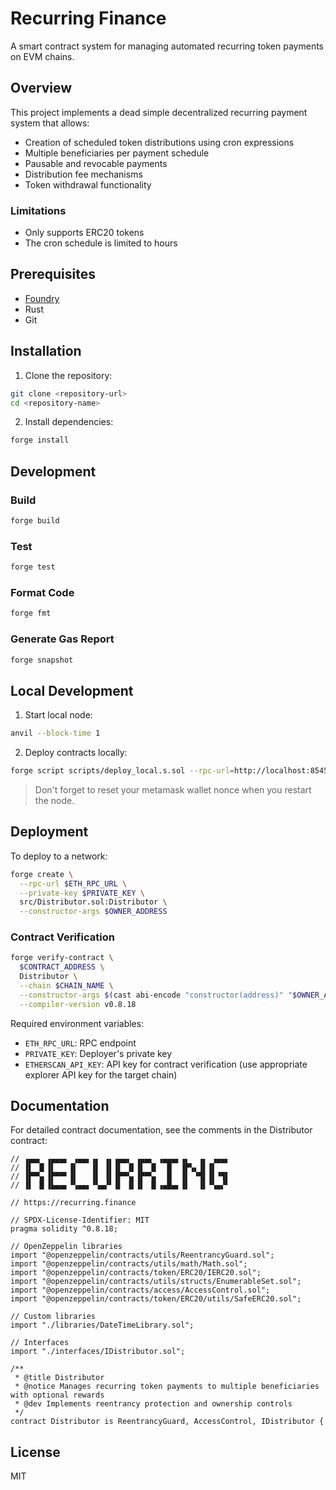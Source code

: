 # Recurring Finance

A smart contract system for managing automated recurring token payments on EVM chains.

## Overview

This project implements a dead simple decentralized recurring payment system that allows:

- Creation of scheduled token distributions using cron expressions
- Multiple beneficiaries per payment schedule
- Pausable and revocable payments
- Distribution fee mechanisms
- Token withdrawal functionality

### Limitations

- Only supports ERC20 tokens
- The cron schedule is limited to hours

## Prerequisites

- [Foundry](https://book.getfoundry.sh/getting-started/installation)
- Rust
- Git

## Installation

1. Clone the repository:
```bash
git clone <repository-url>
cd <repository-name>
```

2. Install dependencies:
```bash
forge install
```

## Development

### Build
```bash
forge build
```

### Test
```bash
forge test
```

### Format Code
```bash
forge fmt
```

### Generate Gas Report
```bash
forge snapshot
```

## Local Development

1. Start local node:

```bash
anvil --block-time 1
```

2. Deploy contracts locally:

```bash
forge script scripts/deploy_local.s.sol --rpc-url=http://localhost:8545 --broadcast
```

> Don't forget to reset your metamask wallet nonce when you restart the node.

## Deployment

To deploy to a network:

```bash
forge create \
  --rpc-url $ETH_RPC_URL \
  --private-key $PRIVATE_KEY \
  src/Distributor.sol:Distributor \
  --constructor-args $OWNER_ADDRESS
```

### Contract Verification

```bash
forge verify-contract \
  $CONTRACT_ADDRESS \
  Distributor \
  --chain $CHAIN_NAME \
  --constructor-args $(cast abi-encode "constructor(address)" "$OWNER_ADDRESS") \
  --compiler-version v0.8.18
```

Required environment variables:
- `ETH_RPC_URL`: RPC endpoint
- `PRIVATE_KEY`: Deployer's private key
- `ETHERSCAN_API_KEY`: API key for contract verification (use appropriate explorer API key for the target chain)

## Documentation

For detailed contract documentation, see the comments in the Distributor contract:

```1:30:contracts/src/Distributor.sol
// ▗▄▄▖ ▗▄▄▄▖ ▗▄▄▖▗▖ ▗▖▗▄▄▖ ▗▄▄▖ ▗▄▄▄▖▗▖  ▗▖ ▗▄▄▖
// ▐▌ ▐▌▐▌   ▐▌   ▐▌ ▐▌▐▌ ▐▌▐▌ ▐▌  █  ▐▛▚▖▐▌▐▌
// ▐▛▀▚▖▐▛▀▀▘▐▌   ▐▌ ▐▌▐▛▀▚▖▐▛▀▚▖  █  ▐▌ ▝▜▌▐▌▝▜▌
// ▐▌ ▐▌▐▙▄▄▖▝▚▄▄▖▝▚▄▞▘▐▌ ▐▌▐▌ ▐▌▗▄█▄▖▐▌  ▐▌▝▚▄▞▘

// https://recurring.finance

// SPDX-License-Identifier: MIT
pragma solidity ^0.8.18;

// OpenZeppelin libraries
import "@openzeppelin/contracts/utils/ReentrancyGuard.sol";
import "@openzeppelin/contracts/utils/math/Math.sol";
import "@openzeppelin/contracts/token/ERC20/IERC20.sol";
import "@openzeppelin/contracts/utils/structs/EnumerableSet.sol";
import "@openzeppelin/contracts/access/AccessControl.sol";
import "@openzeppelin/contracts/token/ERC20/utils/SafeERC20.sol";

// Custom libraries
import "./libraries/DateTimeLibrary.sol";

// Interfaces
import "./interfaces/IDistributor.sol";

/**
 * @title Distributor
 * @notice Manages recurring token payments to multiple beneficiaries with optional rewards
 * @dev Implements reentrancy protection and ownership controls
 */
contract Distributor is ReentrancyGuard, AccessControl, IDistributor {
```


## License

MIT